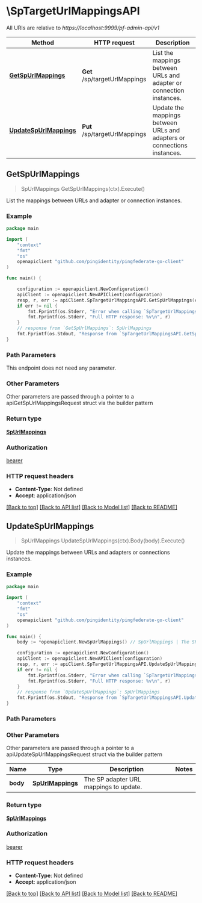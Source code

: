 # \SpTargetUrlMappingsAPI

All URIs are relative to *https://localhost:9999/pf-admin-api/v1*

Method | HTTP request | Description
------------- | ------------- | -------------
[**GetSpUrlMappings**](SpTargetUrlMappingsAPI.md#GetSpUrlMappings) | **Get** /sp/targetUrlMappings | List the mappings between URLs and adapter or connection instances.
[**UpdateSpUrlMappings**](SpTargetUrlMappingsAPI.md#UpdateSpUrlMappings) | **Put** /sp/targetUrlMappings | Update the mappings between URLs and adapters or connections instances.



## GetSpUrlMappings

> SpUrlMappings GetSpUrlMappings(ctx).Execute()

List the mappings between URLs and adapter or connection instances.

### Example

```go
package main

import (
    "context"
    "fmt"
    "os"
    openapiclient "github.com/pingidentity/pingfederate-go-client"
)

func main() {

    configuration := openapiclient.NewConfiguration()
    apiClient := openapiclient.NewAPIClient(configuration)
    resp, r, err := apiClient.SpTargetUrlMappingsAPI.GetSpUrlMappings(context.Background()).Execute()
    if err != nil {
        fmt.Fprintf(os.Stderr, "Error when calling `SpTargetUrlMappingsAPI.GetSpUrlMappings``: %v\n", err)
        fmt.Fprintf(os.Stderr, "Full HTTP response: %v\n", r)
    }
    // response from `GetSpUrlMappings`: SpUrlMappings
    fmt.Fprintf(os.Stdout, "Response from `SpTargetUrlMappingsAPI.GetSpUrlMappings`: %v\n", resp)
}
```

### Path Parameters

This endpoint does not need any parameter.

### Other Parameters

Other parameters are passed through a pointer to a apiGetSpUrlMappingsRequest struct via the builder pattern


### Return type

[**SpUrlMappings**](SpUrlMappings.md)

### Authorization

[bearer](../README.md#bearer)

### HTTP request headers

- **Content-Type**: Not defined
- **Accept**: application/json

[[Back to top]](#) [[Back to API list]](../README.md#documentation-for-api-endpoints)
[[Back to Model list]](../README.md#documentation-for-models)
[[Back to README]](../README.md)


## UpdateSpUrlMappings

> SpUrlMappings UpdateSpUrlMappings(ctx).Body(body).Execute()

Update the mappings between URLs and adapters or connections instances.

### Example

```go
package main

import (
    "context"
    "fmt"
    "os"
    openapiclient "github.com/pingidentity/pingfederate-go-client"
)

func main() {
    body := *openapiclient.NewSpUrlMappings() // SpUrlMappings | The SP adapter URL mappings to update.

    configuration := openapiclient.NewConfiguration()
    apiClient := openapiclient.NewAPIClient(configuration)
    resp, r, err := apiClient.SpTargetUrlMappingsAPI.UpdateSpUrlMappings(context.Background()).Body(body).Execute()
    if err != nil {
        fmt.Fprintf(os.Stderr, "Error when calling `SpTargetUrlMappingsAPI.UpdateSpUrlMappings``: %v\n", err)
        fmt.Fprintf(os.Stderr, "Full HTTP response: %v\n", r)
    }
    // response from `UpdateSpUrlMappings`: SpUrlMappings
    fmt.Fprintf(os.Stdout, "Response from `SpTargetUrlMappingsAPI.UpdateSpUrlMappings`: %v\n", resp)
}
```

### Path Parameters



### Other Parameters

Other parameters are passed through a pointer to a apiUpdateSpUrlMappingsRequest struct via the builder pattern


Name | Type | Description  | Notes
------------- | ------------- | ------------- | -------------
 **body** | [**SpUrlMappings**](SpUrlMappings.md) | The SP adapter URL mappings to update. | 

### Return type

[**SpUrlMappings**](SpUrlMappings.md)

### Authorization

[bearer](../README.md#bearer)

### HTTP request headers

- **Content-Type**: Not defined
- **Accept**: application/json

[[Back to top]](#) [[Back to API list]](../README.md#documentation-for-api-endpoints)
[[Back to Model list]](../README.md#documentation-for-models)
[[Back to README]](../README.md)

